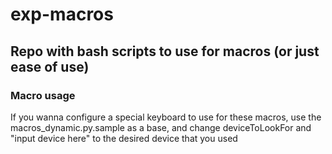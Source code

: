 # exp-macros

## Repo with bash scripts to use for macros (or just ease of use)

### Macro usage
If you wanna configure a special keyboard to use for these macros, use the macros_dynamic.py.sample as a base, and change deviceToLookFor and "input device here" to the desired device that you used